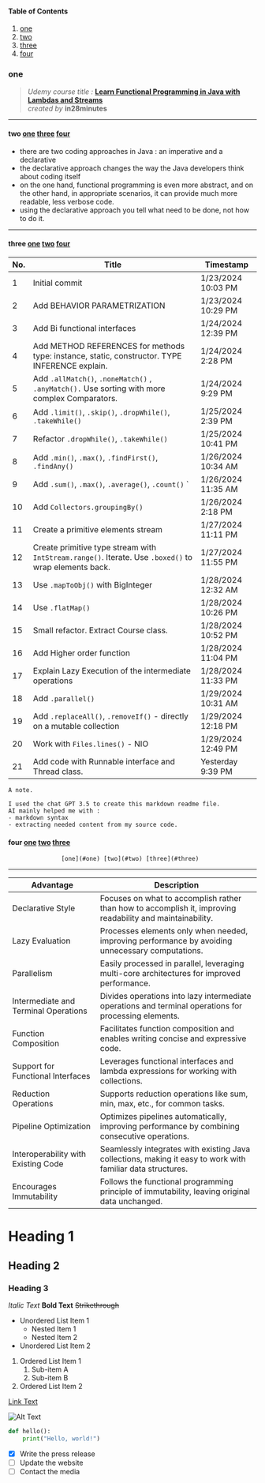 #### Table of Contents

1. [one](#one)
2. [two](#two)
3. [three](#three)
4. [four](#four)

### one

>*Udemy course title :*  [**Learn Functional Programming in Java with Lambdas and Streams** ](https://www.udemy.com/course/functional-programming-with-java "Nice content for a start.")  
*created by* **in28minutes**
___
#### two [one](#one) [three](#three) [four](#four)
- there are two coding approaches in Java : an imperative and a declarative
- the declarative approach changes the way the Java developers think about coding itself
- on the one hand, functional programming is even more abstract, and on the other hand, in appropriate scenarios, it can provide much more readable, less verbose code.
- using the declarative approach you tell what need to be done, not how to do it.

___


#### three              [one](#one) [two](#two) [four](#four)
| No. | Title                                                                                                 | Timestamp            |
|-----|-------------------------------------------------------------------------------------------------------|----------------------|
| 1   | Initial commit                                                                                        | 1/23/2024 10:03 PM  |
| 2   | Add BEHAVIOR PARAMETRIZATION                                                                          | 1/23/2024 10:29 PM  |
| 3   | Add Bi functional interfaces                                                                          | 1/24/2024 12:39 PM  |
| 4   | Add METHOD REFERENCES for methods type: instance, static, constructor. TYPE INFERENCE explain.        | 1/24/2024 2:28 PM   |
| 5   | Add `.allMatch()`, `.noneMatch()` , `.anyMatch().` Use sorting with more complex Comparators.         | 1/24/2024 9:29 PM   |
| 6   | Add `.limit()`, `.skip()`, `.dropWhile()`, `.takeWhile()`                                             | 1/25/2024 2:39 PM   |
| 7   | Refactor `.dropWhile()`, `.takeWhile()`                                                               | 1/25/2024 10:41 PM  |
| 8   | Add `.min()`, `.max()`, `.findFirst()`, `.findAny()   `                                               | 1/26/2024 10:34 AM  |
| 9   | Add `.sum()`, `.max()`, `.average()`, `.count()` `                                                    | 1/26/2024 11:35 AM  |
| 10  | Add `Collectors.groupingBy()   `                                                                      | 1/26/2024 2:18 PM   |
| 11  | Create a primitive elements stream                                                                    | 1/27/2024 11:11 PM  |
| 12  | Create primitive type stream with `IntStream.range()`. Iterate. Use `.boxed()` to wrap elements back. | 1/27/2024 11:55 PM  |
| 13  | Use `.mapToObj()` with BigInteger                                                                     | 1/28/2024 12:32 AM  |
| 14  | Use `.flatMap()  `                                                                                    | 1/28/2024 10:26 PM  |
| 15  | Small refactor. Extract Course class.                                                                 | 1/28/2024 10:52 PM  |
| 16  | Add Higher order function                                                                             | 1/28/2024 11:04 PM  |
| 17  | Explain Lazy Execution of the intermediate operations                                                 | 1/28/2024 11:33 PM  |
| 18  | Add `.parallel()     `                                                                                | 1/29/2024 10:31 AM  |
| 19  | Add `.replaceAll()`, `.removeIf()` - directly on a mutable collection                                 | 1/29/2024 12:18 PM  |
| 20  | Work with `Files.lines()` - NIO                                                                       | 1/29/2024 12:49 PM  |
| 21  | Add code with Runnable interface and Thread class.                                                    | Yesterday 9:39 PM   |

~~~
A note. 

I used the chat GPT 3.5 to create this markdown readme file.
AI mainly helped me with :
- markdown syntax 
- extracting needed content from my source code.
~~~

#### four         [one](#one) [two](#two) [three](#three)
                   [one](#one) [two](#two) [three](#three)
___
| Advantage                                     | Description                                                                                           |
|-----------------------------------------------|-------------------------------------------------------------------------------------------------------|
| Declarative Style                            | Focuses on what to accomplish rather than how to accomplish it, improving readability and maintainability. |
| Lazy Evaluation                              | Processes elements only when needed, improving performance by avoiding unnecessary computations.        |
| Parallelism                                  | Easily processed in parallel, leveraging multi-core architectures for improved performance.           |
| Intermediate and Terminal Operations         | Divides operations into lazy intermediate operations and terminal operations for processing elements. |
| Function Composition                         | Facilitates function composition and enables writing concise and expressive code.                       |
| Support for Functional Interfaces           | Leverages functional interfaces and lambda expressions for working with collections.                    |
| Reduction Operations                        | Supports reduction operations like sum, min, max, etc., for common tasks.                                |
| Pipeline Optimization                      | Optimizes pipelines automatically, improving performance by combining consecutive operations.           |
| Interoperability with Existing Code       | Seamlessly integrates with existing Java collections, making it easy to work with familiar data structures. |
| Encourages Immutability                  | Follows the functional programming principle of immutability, leaving original data unchanged.          |






# Heading 1
## Heading 2
### Heading 3

*Italic Text*
**Bold Text**
~~Strikethrough~~

- Unordered List Item 1
  - Nested Item 1
  - Nested Item 2
- Unordered List Item 2

1. Ordered List Item 1
   1. Sub-item A
   2. Sub-item B
2. Ordered List Item 2

[Link Text](https://www.example.com "Link Title")

![Alt Text](image_url "Image Title")

```python
def hello():
    print("Hello, world!")
```

- [x] Write the press release
- [ ] Update the website
- [ ] Contact the media 
